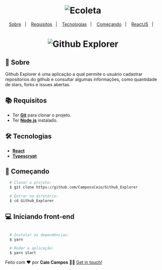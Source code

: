 
<h1 align="center">
    <img alt="Ecoleta" src="https://res.cloudinary.com/dgugs5dpz/image/upload/v1593913229/logo_wxvl3v.svg" size="" />
</h1>

<p align="center">
  <a href="#page_with_curl-sobre">Sobre</a>&nbsp;&nbsp;&nbsp;|&nbsp;&nbsp;&nbsp;
  <a href="#books-requisitos">Requisitos</a>&nbsp;&nbsp;&nbsp;|&nbsp;&nbsp;&nbsp;
  <a href="#🛠️-tecnologias">Tecnologias</a>&nbsp;&nbsp;&nbsp;|&nbsp;&nbsp;&nbsp;
  <a href="#rocket-começando">Começando</a>&nbsp;&nbsp;&nbsp;|&nbsp;&nbsp;&nbsp;
  <a href="#computer-iniciando-front-end">ReactJS</a>&nbsp;&nbsp;&nbsp;|&nbsp;&nbsp;&nbsp;
</p>

<h1 align="center">
    <img alt="Github Explorer" src="https://res.cloudinary.com/dgugs5dpz/image/upload/v1593912532/github_explorer.gif" widht="100px"/>
</h1>

## :page_with_curl: Sobre
Github Explorer é uma aplicação a qual permite o usuário cadastrar repositorios do github e consultar algumas informações, como quantidade de stars, forks e issues abertas.

## :books: Requisitos
- Ter [**Git**](https://git-scm.com/) para clonar o projeto.
- Ter [**Node.js**](https://nodejs.org/en/) instalado.

## 🛠️ Tecnologias
- [**React**](https://reactjs.org/)
- [**Typescrypt**](https://www.typescriptlang.org/)
## :rocket: Começando
``` bash
  # Clonar o projeto:
  $ git clone https://github.com/CampossCaio/Github_Explorer

  # Entrar no diretório:
  $ cd Github_Explorer
```

## :computer: Iniciando front-end
```bash

  # Instalar as dependências:
  $ yarn

  # Rodar a aplicação:
  $ yarn start
```


Feito com ❤️ por **Caio Campos** 👋🏻 [Get in touch!](https://github.com/CampossCaio)


